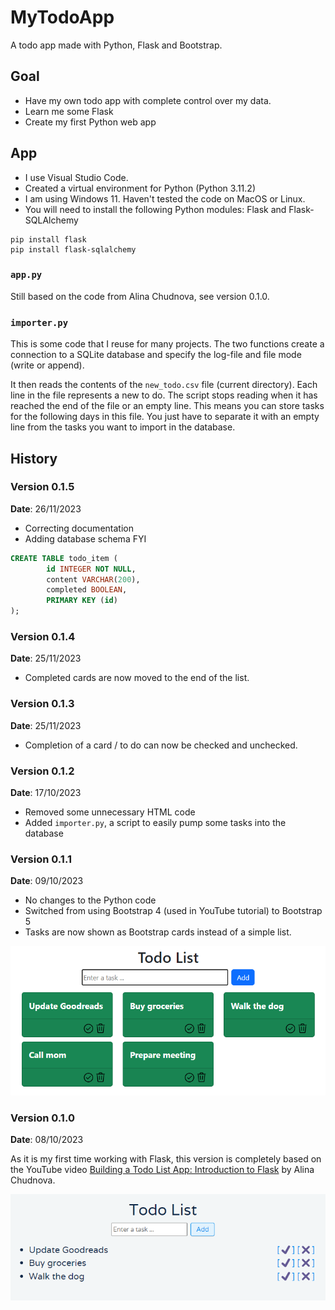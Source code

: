 # MyTodoApp

A todo app made with Python, Flask and Bootstrap.

## Goal

- Have my own todo app with complete control over my data.
- Learn me some Flask
- Create my first Python web app

## App

- I use Visual Studio Code.
- Created a virtual environment for Python (Python 3.11.2)
- I am using Windows 11. Haven't tested the code on MacOS or Linux.
- You will need to install the following Python modules: Flask and Flask-SQLAlchemy

```shell
pip install flask
pip install flask-sqlalchemy
```

### `app.py`

Still based on the code from Alina Chudnova, see version 0.1.0.

### `importer.py`

This is some code that I reuse for many projects. The two functions create a connection to a SQLite database and specify the log-file and file mode (write or append).

It then reads the contents of the `new_todo.csv` file (current directory). Each line in the file represents a new to do. The script stops reading when it has reached the end of the file or an empty line. This means you can store tasks for the following days in this file. You just have to separate it with an empty line from the tasks you want to import in the database.

## History

### Version 0.1.5

**Date**: 26/11/2023

- Correcting documentation
- Adding database schema FYI

```sql
CREATE TABLE todo_item (
        id INTEGER NOT NULL, 
        content VARCHAR(200), 
        completed BOOLEAN, 
        PRIMARY KEY (id)
);
```

### Version 0.1.4

**Date**: 25/11/2023

- Completed cards are now moved to the end of the list.
 
### Version 0.1.3

**Date**: 25/11/2023

- Completion of a card / to do can now be checked and unchecked.

### Version 0.1.2

**Date**: 17/10/2023

- Removed some unnecessary HTML code
- Added `importer.py`, a script to easily pump some tasks into the database

### Version 0.1.1

**Date**: 09/10/2023

- No changes to the Python code
- Switched from using Bootstrap 4 (used in YouTube tutorial) to Bootstrap 5
- Tasks are now shown as Bootstrap cards instead of a simple list.

![Screenshot v0.1.1](img/20231009-screenshot-v0_1_1.png)


### Version 0.1.0

**Date**: 08/10/2023

As it is my first time working with Flask, this version is completely based on the YouTube video [Building a Todo List App: Introduction to Flask](https://www.youtube.com/watch?v=-mH_VpW1Bko) by Alina Chudnova.

![Screenshot v0.1](img/20231008-screenshot-v0_1.png)


